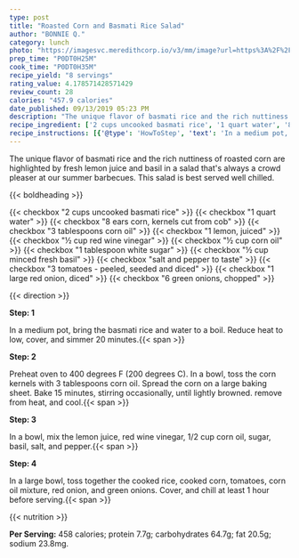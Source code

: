 ```yaml
---
type: post
title: "Roasted Corn and Basmati Rice Salad"
author: "BONNIE Q."
category: lunch
photo: "https://imagesvc.meredithcorp.io/v3/mm/image?url=https%3A%2F%2Fimages.media-allrecipes.com%2Fuserphotos%2F242598.jpg"
prep_time: "P0DT0H25M"
cook_time: "P0DT0H35M"
recipe_yield: "8 servings"
rating_value: 4.178571428571429
review_count: 28
calories: "457.9 calories"
date_published: 09/13/2019 05:23 PM
description: "The unique flavor of basmati rice and the rich nuttiness of roasted corn are highlighted by fresh lemon juice and basil in a salad that's always a crowd pleaser at our summer barbecues. This salad is best served well chilled."
recipe_ingredient: ['2 cups uncooked basmati rice', '1 quart water', '8 ears corn, kernels cut from cob', '3 tablespoons corn oil', '1 lemon, juiced', '½ cup red wine vinegar', '½ cup corn oil', '1 tablespoon white sugar', '½ cup minced fresh basil', 'salt and pepper to taste', '3 tomatoes - peeled, seeded and diced', '1 large red onion, diced', '6 green onions, chopped']
recipe_instructions: [{'@type': 'HowToStep', 'text': 'In a medium pot, bring the basmati rice and water to a boil. Reduce heat to low, cover, and simmer 20 minutes.\n'}, {'@type': 'HowToStep', 'text': 'Preheat oven to 400 degrees F (200 degrees C). In a bowl, toss the corn kernels with 3 tablespoons corn oil. Spread the corn on a large baking sheet. Bake 15 minutes, stirring occasionally, until lightly browned. remove from heat, and cool.\n'}, {'@type': 'HowToStep', 'text': 'In a bowl, mix the lemon juice, red wine vinegar, 1/2 cup corn oil, sugar, basil, salt, and pepper.\n'}, {'@type': 'HowToStep', 'text': 'In a large bowl, toss together the cooked rice, cooked corn, tomatoes, corn oil mixture, red onion, and green onions. Cover, and chill at least 1 hour before serving.\n'}]
---
```


The unique flavor of basmati rice and the rich nuttiness of roasted corn are highlighted by fresh lemon juice and basil in a salad that's always a crowd pleaser at our summer barbecues. This salad is best served well chilled. 

{{< boldheading >}}

{{< checkbox "2 cups uncooked basmati rice" >}}
{{< checkbox "1 quart water" >}}
{{< checkbox "8 ears corn, kernels cut from cob" >}}
{{< checkbox "3 tablespoons corn oil" >}}
{{< checkbox "1  lemon, juiced" >}}
{{< checkbox "½ cup red wine vinegar" >}}
{{< checkbox "½ cup corn oil" >}}
{{< checkbox "1 tablespoon white sugar" >}}
{{< checkbox "½ cup minced fresh basil" >}}
{{< checkbox "salt and pepper to taste" >}}
{{< checkbox "3  tomatoes - peeled, seeded and diced" >}}
{{< checkbox "1 large red onion, diced" >}}
{{< checkbox "6  green onions, chopped" >}}


{{< direction >}}

**Step: 1**

In a medium pot, bring the basmati rice and water to a boil. Reduce heat to low, cover, and simmer 20 minutes.{{< span >}}

**Step: 2**

Preheat oven to 400 degrees F (200 degrees C). In a bowl, toss the corn kernels with 3 tablespoons corn oil. Spread the corn on a large baking sheet. Bake 15 minutes, stirring occasionally, until lightly browned. remove from heat, and cool.{{< span >}}

**Step: 3**

In a bowl, mix the lemon juice, red wine vinegar, 1/2 cup corn oil, sugar, basil, salt, and pepper.{{< span >}}

**Step: 4**

In a large bowl, toss together the cooked rice, cooked corn, tomatoes, corn oil mixture, red onion, and green onions. Cover, and chill at least 1 hour before serving.{{< span >}}

{{< nutrition >}}

**Per Serving:** 458 calories; protein 7.7g; carbohydrates 64.7g; fat 20.5g; sodium 23.8mg.